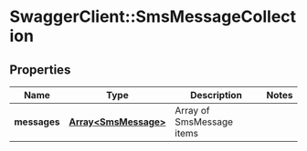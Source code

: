 # SwaggerClient::SmsMessageCollection

## Properties
Name | Type | Description | Notes
------------ | ------------- | ------------- | -------------
**messages** | [**Array&lt;SmsMessage&gt;**](SmsMessage.md) | Array of SmsMessage items | 


